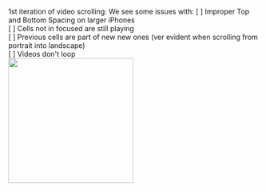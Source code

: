 

1st iteration of video scrolling: 
We see some issues with:
[ ] Improper Top and Bottom Spacing on larger iPhones  
[ ] Cells not in focused are still playing  
[ ] Previous cells are part of new new ones (ver evident when scrolling from portrait into landscape)  
[ ] Videos don't loop  
<img src="1.gif" width="250">

